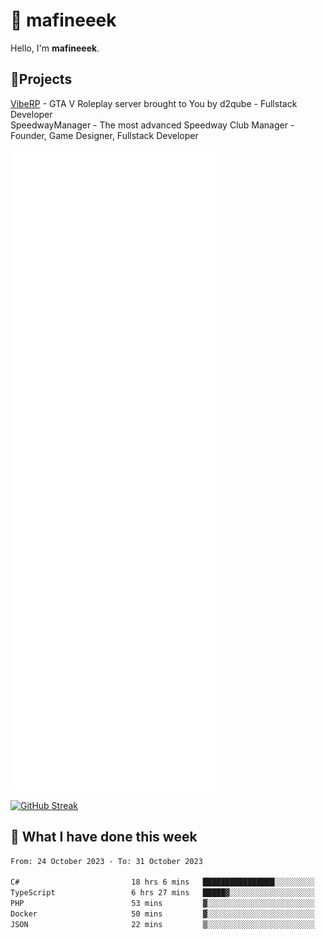 # 👋 mafineeek
Hello, I'm **mafineeek**.

## 📝Projects

[VibeRP](https://v-rp.pl) - GTA V Roleplay server brought to You by d2qube - Fullstack Developer<br/>
SpeedwayManager - The most advanced Speedway Club Manager - Founder, Game Designer, Fullstack Developer


![](./github-metrics.svg)

[![GitHub Streak](https://streak-stats.demolab.com/?user=mafineeek)](https://git.io/streak-stats)

## 📰 What I have done this week
<!--START_SECTION:waka-->

```txt
From: 24 October 2023 - To: 31 October 2023

C#                         18 hrs 6 mins   ████████████████░░░░░░░░░   64.07 %
TypeScript                 6 hrs 27 mins   █████▓░░░░░░░░░░░░░░░░░░░   22.87 %
PHP                        53 mins         ▓░░░░░░░░░░░░░░░░░░░░░░░░   03.13 %
Docker                     50 mins         ▓░░░░░░░░░░░░░░░░░░░░░░░░   02.99 %
JSON                       22 mins         ▒░░░░░░░░░░░░░░░░░░░░░░░░   01.31 %
```

<!--END_SECTION:waka-->
